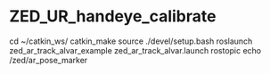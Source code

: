 # ZED_UR_handeye_calibrate

cd ~/catkin_ws/
catkin_make
source ./devel/setup.bash
roslaunch zed_ar_track_alvar_example zed_ar_track_alvar.launch
rostopic echo /zed/ar_pose_marker
